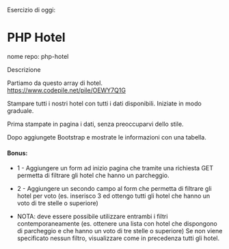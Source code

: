 Esercizio di oggi:

# PHP Hotel

nome repo: php-hotel

Descrizione

Partiamo da questo array di hotel. https://www.codepile.net/pile/OEWY7Q1G

Stampare tutti i nostri hotel con tutti i dati disponibili.
Iniziate in modo graduale.

Prima stampate in pagina i dati, senza preoccuparvi dello stile.

Dopo aggiungete Bootstrap e mostrate le informazioni con una tabella.

#### Bonus:

- 1 - Aggiungere un form ad inizio pagina che tramite una richiesta GET permetta di filtrare gli hotel che hanno un parcheggio.

- 2 - Aggiungere un secondo campo al form che permetta di filtrare gli hotel per voto (es. inserisco 3 ed ottengo tutti gli hotel che hanno un voto di tre stelle o superiore)

- NOTA:
  deve essere possibile utilizzare entrambi i filtri contemporaneamente (es. ottenere una lista con hotel che dispongono di parcheggio e che hanno un voto di tre stelle o superiore)
  Se non viene specificato nessun filtro, visualizzare come in precedenza tutti gli hotel.
